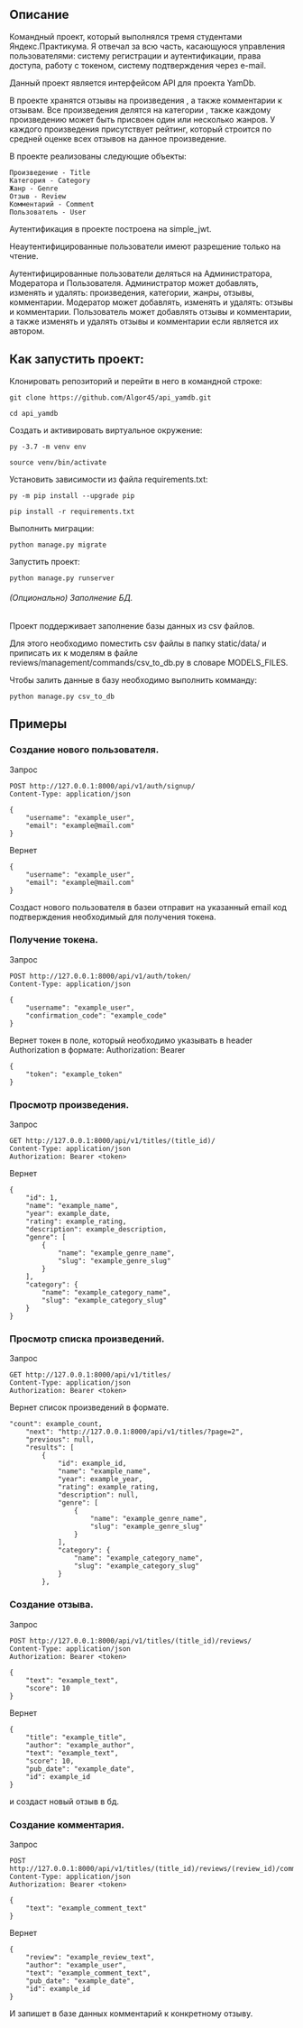 ## Описание
Командный проект, который выполнялся тремя студентами Яндекс.Практикума.
Я отвечал за всю часть, касающуюся управления пользователями: систему регистрации и аутентификации, права доступа, работу с токеном, систему подтверждения через e-mail.

Данный проект является интерфейсом API для проекта YamDb.

В проекте хранятся отзывы на произведения , а также комментарии к отзывам.
Все произведения делятся на категории , также каждому произведению может быть присвоен один или несколько жанров.
У каждого произведения присутствует рейтинг, который строится по средней оценке всех отзывов на данное произведение.

В проекте реализованы следующие объекты:
```
Произведение - Title
Категория - Category
Жанр - Genre
Отзыв - Review
Комментарий - Comment
Пользователь - User
```

Аутентификация в проекте построена на simple_jwt.

Неаутентифицированные пользователи имеют разрешение только на чтение.

Аутентифицированные пользователи деляться на Администратора, Модератора и Пользователя.
Администратор может добавлять, изменять и удалять: произведения, категории, жанры, отзывы, комментарии.
Модератор может добавлять, изменять и удалять: отзывы и комментарии.
Пользователь может добавлять отзывы и комментарии,
а также изменять и удалять отзывы и комментарии если является их автором.


## Как запустить проект:

Клонировать репозиторий и перейти в него в командной строке:

```
git clone https://github.com/Algor45/api_yamdb.git
```

```
cd api_yamdb
```

Cоздать и активировать виртуальное окружение:

```
py -3.7 -m venv env
```

```
source venv/bin/activate
```

Установить зависимости из файла requirements.txt:

```
py -m pip install --upgrade pip
```

```
pip install -r requirements.txt
```

Выполнить миграции:

```
python manage.py migrate
```

Запустить проект:

```
python manage.py runserver
```

###### (Опционально) Заполнение БД.
Проект поддерживает заполнение базы данных из csv файлов.

Для этого необходимо поместить csv файлы в папку static/data/ и приписать их к моделям
в файле reviews/management/commands/csv_to_db.py в словаре MODELS_FILES.

Чтобы залить данные в базу необходимо выполнить комманду:

```
python manage.py csv_to_db
```

## Примеры
### Создание нового пользователя.

Запрос
```
POST http://127.0.0.1:8000/api/v1/auth/signup/
Content-Type: application/json

{
    "username": "example_user",
    "email": "example@mail.com"
}
```

Вернет
```
{
    "username": "example_user",
    "email": "example@mail.com"
}
```
Создаст нового пользователя в базеи отправит на указанный email
код подтверждения необходимый для получения токена.

### Получение токена.

Запрос
```
POST http://127.0.0.1:8000/api/v1/auth/token/
Content-Type: application/json

{
    "username": "example_user",
    "confirmation_code": "example_code"
}
```

Вернет токен в поле, который необходимо указывать в header Authorization в формате:
Authorization: Bearer <token>

```
{
    "token": "example_token"
}
```

### Просмотр произведения.

Запрос
```
GET http://127.0.0.1:8000/api/v1/titles/(title_id)/
Content-Type: application/json
Authorization: Bearer <token>

```

Вернет

```
{
    "id": 1,
    "name": "example_name",
    "year": example_date,
    "rating": example_rating,
    "description": example_description,
    "genre": [
        {
            "name": "example_genre_name",
            "slug": "example_genre_slug"
        }
    ],
    "category": {
        "name": "example_category_name",
        "slug": "example_category_slug"
    }
}
```

### Просмотр списка произведений.

Запрос
```
GET http://127.0.0.1:8000/api/v1/titles/
Content-Type: application/json
Authorization: Bearer <token>

```

Вернет список произведений в формате.

```
"count": example_count,
    "next": "http://127.0.0.1:8000/api/v1/titles/?page=2",
    "previous": null,
    "results": [
        {
            "id": example_id,
            "name": "example_name",
            "year": example_year,
            "rating": example_rating,
            "description": null,
            "genre": [
                {
                    "name": "example_genre_name",
                    "slug": "example_genre_slug"
                }
            ],
            "category": {
                "name": "example_category_name",
                "slug": "example_category_slug"
            }
        },
```
### Создание отзыва.

Запрос
```
POST http://127.0.0.1:8000/api/v1/titles/(title_id)/reviews/
Content-Type: application/json
Authorization: Bearer <token>

{
    "text": "example_text",
    "score": 10
}
```

Вернет
```
{
    "title": "example_title",
    "author": "example_author",
    "text": "example_text",
    "score": 10,
    "pub_date": "example_date",
    "id": example_id
}
```
и создаст новый отзыв в бд.

### Создание комментария.

Запрос
```
POST http://127.0.0.1:8000/api/v1/titles/(title_id)/reviews/(review_id)/comments/
Content-Type: application/json
Authorization: Bearer <token>

{
    "text": "example_comment_text"
}
```

Вернет
```
{
    "review": "example_review_text",
    "author": "example_user",
    "text": "example_comment_text",
    "pub_date": "example_date",
    "id": example_id
}
```
И запишет в базе данных комментарий к конкретному отзыву.
